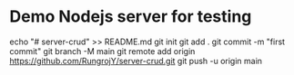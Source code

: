 # Demo Nodejs server for testing

echo "# server-crud" >> README.md
git init
git add .
git commit -m "first commit"
git branch -M main
git remote add origin https://github.com/RungrojY/server-crud.git
git push -u origin main